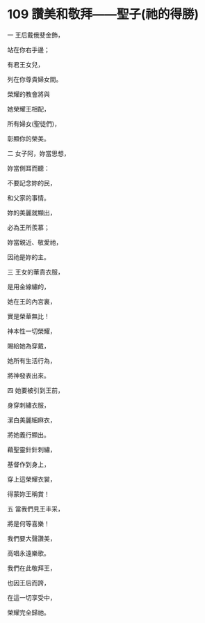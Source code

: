 # 109 讚美和敬拜——聖子(祂的得勝)

一 王后戴俄斐金飾，

站在你右手邊；

有君王女兒，

列在你尊貴婦女間。

榮耀的教會將與

她榮耀王相配，

所有婦女(聖徒們)，

彰顯你的榮美。

二 女子阿，妳當思想，

妳當側耳而聽：

不要記念妳的民，

和父家的事情。

妳的美麗就顯出，

必為王所羨慕；

妳當親近、敬愛祂，

因祂是妳的主。

三 王女的華貴衣服，

是用金線繡的，

她在王的內宮裏，

實是榮華無比！

神本性一切榮耀，

賜給她為穿戴，

她所有生活行為，

將神發表出來。

四 她要被引到王前，

身穿刺繡衣服，

潔白美麗細麻衣，

將她義行顯出。

藉聖靈針針刺繡，

基督作到身上，

穿上這榮耀衣裳，

得蒙妳王稱賞！

五 當我們見王丰采，

將是何等喜樂！

我們要大聲讚美，

高唱永遠樂歌。

我們在此敬拜王，

也因王后而誇，

在這一切享受中，

榮耀完全歸祂。

